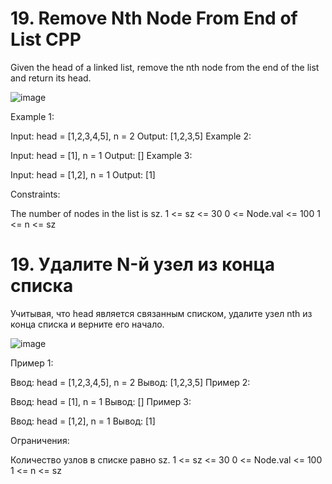 # 19. Remove Nth Node From End of List CPP

Given the head of a linked list, remove the nth node from the end of the list and return its head.

 ![image](https://github.com/user-attachments/assets/d2a51aab-15b4-4892-9cfe-7297d95955db)

Example 1:


Input: head = [1,2,3,4,5], n = 2
Output: [1,2,3,5]
Example 2:

Input: head = [1], n = 1
Output: []
Example 3:

Input: head = [1,2], n = 1
Output: [1]
 

Constraints:

The number of nodes in the list is sz.
1 <= sz <= 30
0 <= Node.val <= 100
1 <= n <= sz

# 19. Удалите N-й узел из конца списка

Учитывая, что head является связанным списком, удалите узел nth из конца списка и верните его начало.

![image](https://github.com/user-attachments/assets/fbb042ae-67f7-4d3b-90f8-f5f9cae30c8d)
 
Пример 1:


Ввод: head = [1,2,3,4,5], n = 2
Вывод: [1,2,3,5]
Пример 2:

Ввод: head = [1], n = 1
Вывод: []
Пример 3:

Ввод: head = [1,2], n = 1
Вывод: [1]
 

Ограничения:

Количество узлов в списке равно sz.
1 <= sz <= 30
0 <= Node.val <= 100
1 <= n <= sz
